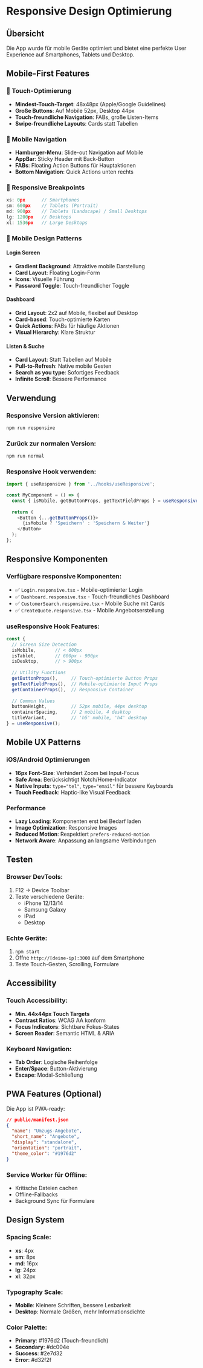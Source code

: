 # Responsive Design Optimierung

## Übersicht

Die App wurde für mobile Geräte optimiert und bietet eine perfekte User Experience auf Smartphones, Tablets und Desktop.

## Mobile-First Features

### 🎯 Touch-Optimierung
- **Mindest-Touch-Target**: 48x48px (Apple/Google Guidelines)
- **Große Buttons**: Auf Mobile 52px, Desktop 44px
- **Touch-freundliche Navigation**: FABs, große Listen-Items
- **Swipe-freundliche Layouts**: Cards statt Tabellen

### 📱 Mobile Navigation
- **Hamburger-Menu**: Slide-out Navigation auf Mobile
- **AppBar**: Sticky Header mit Back-Button
- **FABs**: Floating Action Buttons für Hauptaktionen
- **Bottom Navigation**: Quick Actions unten rechts

### 📐 Responsive Breakpoints
```typescript
xs: 0px      // Smartphones
sm: 600px    // Tablets (Portrait)
md: 900px    // Tablets (Landscape) / Small Desktops
lg: 1200px   // Desktops
xl: 1536px   // Large Desktops
```

### 🎨 Mobile Design Patterns

#### Login Screen
- **Gradient Background**: Attraktive mobile Darstellung
- **Card Layout**: Floating Login-Form
- **Icons**: Visuelle Führung
- **Password Toggle**: Touch-freundlicher Toggle

#### Dashboard
- **Grid Layout**: 2x2 auf Mobile, flexibel auf Desktop
- **Card-based**: Touch-optimierte Karten
- **Quick Actions**: FABs für häufige Aktionen
- **Visual Hierarchy**: Klare Struktur

#### Listen & Suche
- **Card Layout**: Statt Tabellen auf Mobile
- **Pull-to-Refresh**: Native mobile Gesten
- **Search as you type**: Sofortiges Feedback
- **Infinite Scroll**: Bessere Performance

## Verwendung

### Responsive Version aktivieren:
```bash
npm run responsive
```

### Zurück zur normalen Version:
```bash
npm run normal
```

### Responsive Hook verwenden:
```typescript
import { useResponsive } from '../hooks/useResponsive';

const MyComponent = () => {
  const { isMobile, getButtonProps, getTextFieldProps } = useResponsive();
  
  return (
    <Button {...getButtonProps()}>
      {isMobile ? 'Speichern' : 'Speichern & Weiter'}
    </Button>
  );
};
```

## Responsive Komponenten

### Verfügbare responsive Komponenten:
- ✅ `Login.responsive.tsx` - Mobile-optimierter Login
- ✅ `Dashboard.responsive.tsx` - Touch-freundliches Dashboard  
- ✅ `CustomerSearch.responsive.tsx` - Mobile Suche mit Cards
- ✅ `CreateQuote.responsive.tsx` - Mobile Angebotserstellung

### useResponsive Hook Features:
```typescript
const {
  // Screen Size Detection
  isMobile,       // < 600px
  isTablet,       // 600px - 900px
  isDesktop,      // > 900px
  
  // Utility Functions
  getButtonProps(),     // Touch-optimierte Button Props
  getTextFieldProps(),  // Mobile-optimierte Input Props
  getContainerProps(),  // Responsive Container
  
  // Common Values
  buttonHeight,         // 52px mobile, 44px desktop
  containerSpacing,     // 2 mobile, 4 desktop
  titleVariant,         // 'h5' mobile, 'h4' desktop
} = useResponsive();
```

## Mobile UX Patterns

### iOS/Android Optimierungen
- **16px Font-Size**: Verhindert Zoom bei Input-Focus
- **Safe Area**: Berücksichtigt Notch/Home-Indicator
- **Native Inputs**: `type="tel"`, `type="email"` für bessere Keyboards
- **Touch Feedback**: Haptic-like Visual Feedback

### Performance
- **Lazy Loading**: Komponenten erst bei Bedarf laden
- **Image Optimization**: Responsive Images
- **Reduced Motion**: Respektiert `prefers-reduced-motion`
- **Network Aware**: Anpassung an langsame Verbindungen

## Testen

### Browser DevTools:
1. F12 → Device Toolbar
2. Teste verschiedene Geräte:
   - iPhone 12/13/14
   - Samsung Galaxy
   - iPad
   - Desktop

### Echte Geräte:
1. `npm start` 
2. Öffne `http://[deine-ip]:3000` auf dem Smartphone
3. Teste Touch-Gesten, Scrolling, Formulare

## Accessibility

### Touch Accessibility:
- **Min. 44x44px Touch Targets**
- **Contrast Ratios**: WCAG AA konform
- **Focus Indicators**: Sichtbare Fokus-States
- **Screen Reader**: Semantic HTML & ARIA

### Keyboard Navigation:
- **Tab Order**: Logische Reihenfolge
- **Enter/Space**: Button-Aktivierung
- **Escape**: Modal-Schließung

## PWA Features (Optional)

Die App ist PWA-ready:
```json
// public/manifest.json
{
  "name": "Umzugs-Angebote",
  "short_name": "Angebote",
  "display": "standalone",
  "orientation": "portrait",
  "theme_color": "#1976d2"
}
```

### Service Worker für Offline:
- Kritische Dateien cachen
- Offline-Fallbacks
- Background Sync für Formulare

## Design System

### Spacing Scale:
- **xs**: 4px
- **sm**: 8px  
- **md**: 16px
- **lg**: 24px
- **xl**: 32px

### Typography Scale:
- **Mobile**: Kleinere Schriften, bessere Lesbarkeit
- **Desktop**: Normale Größen, mehr Informationsdichte

### Color Palette:
- **Primary**: #1976d2 (Touch-freundlich)
- **Secondary**: #dc004e
- **Success**: #2e7d32
- **Error**: #d32f2f
